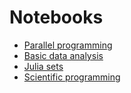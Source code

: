 # Notebooks

- [Parallel programming](GPU.ipynb)
- [Basic data analysis](data-analysis.ipynb)
- [Julia sets](juliaset.ipynb)
- [Scientific programming](optim.ipynb)
